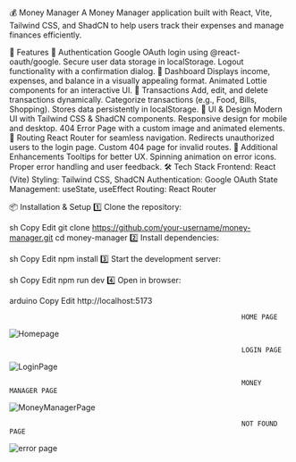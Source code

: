 💰 Money Manager
A Money Manager application built with React, Vite, Tailwind CSS, and ShadCN to help users track their expenses and manage finances efficiently.

🚀 Features
🔹 Authentication
Google OAuth login using @react-oauth/google.
Secure user data storage in localStorage.
Logout functionality with a confirmation dialog.
🔹 Dashboard
Displays income, expenses, and balance in a visually appealing format.
Animated Lottie components for an interactive UI.
🔹 Transactions
Add, edit, and delete transactions dynamically.
Categorize transactions (e.g., Food, Bills, Shopping).
Stores data persistently in localStorage.
🔹 UI & Design
Modern UI with Tailwind CSS & ShadCN components.
Responsive design for mobile and desktop.
404 Error Page with a custom image and animated elements.
🔹 Routing
React Router for seamless navigation.
Redirects unauthorized users to the login page.
Custom 404 page for invalid routes.
🔹 Additional Enhancements
Tooltips for better UX.
Spinning animation on error icons.
Proper error handling and user feedback.
🛠️ Tech Stack
Frontend: React (Vite)
Styling: Tailwind CSS, ShadCN
Authentication: Google OAuth
State Management: useState, useEffect
Routing: React Router  

📦 Installation & Setup
1️⃣ Clone the repository:

sh
Copy
Edit
git clone https://github.com/your-username/money-manager.git
cd money-manager
2️⃣ Install dependencies:

sh
Copy
Edit
npm install
3️⃣ Start the development server:

sh
Copy
Edit
npm run dev
4️⃣ Open in browser:

arduino
Copy
Edit
http://localhost:5173

                                                              HOME PAGE
![Homepage](https://github.com/user-attachments/assets/07cb099c-deaf-4638-b264-3750aaaa81bf)

                                                              LOGIN PAGE
![LoginPage](https://github.com/user-attachments/assets/6c191777-91d2-47ce-8e36-80bf4ab8f7b8)

                                                              MONEY MANAGER PAGE
![MoneyManagerPage](https://github.com/user-attachments/assets/87755568-41fb-4b42-9c2f-a4bc1df466c0)

                                                              NOT FOUND PAGE
![error page](https://github.com/user-attachments/assets/1edaa7c8-ee66-4b4a-aea6-d454fadbba57)
